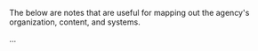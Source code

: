 
The below are notes that are useful for mapping out the agency's organization, content, and systems.  


...
